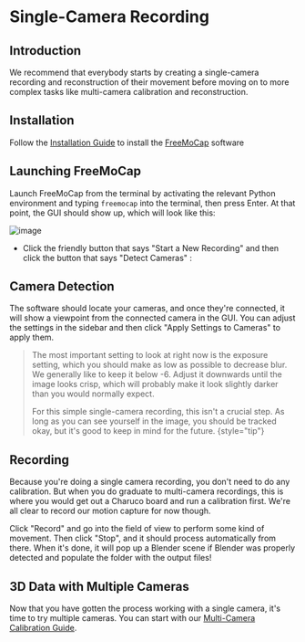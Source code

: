 # Single-Camera Recording

## Introduction
We recommend that everybody starts by creating a single-camera recording and reconstruction of their movement before moving on to more complex tasks like multi-camera calibration and reconstruction. 

## Installation 

Follow the [Installation Guide](installation.md) to install the [FreeMoCap](https://github.com/freemocap/freemocap) software

## Launching FreeMoCap
Launch FreeMoCap from the terminal by activating the relevant Python environment and typing `freemocap` into the terminal, then press Enter. At that point, the GUI should show up, which will look like this:

![image](https://user-images.githubusercontent.com/15314521/239695690-90ef7e7b-48f3-4f46-8d4a-5b5bcc3254b3.png)


- Click the friendly button that says "Start a New Recording" and then click the button that says "Detect Cameras" :


## Camera Detection
The software should locate your cameras, and once they're connected, it will show a viewpoint from the connected camera in the GUI. You can adjust the settings in the sidebar and then click "Apply Settings to Cameras" to apply them. 

>    The most important setting to look at right now is the exposure setting, which you should make as low as possible to decrease blur. We generally like to keep it below -6. Adjust it downwards until the image looks crisp, which will probably make it look slightly darker than you would normally expect. 
>    
>    For this simple single-camera recording, this isn't a crucial step. As long as you can see yourself in the image, you should be tracked okay, but it's good to keep in mind for the future.
> {style="tip"}

## Recording
Because you're doing a single camera recording, you don't need to do any calibration. But when you do graduate to multi-camera recordings, this is where you would get out a Charuco board and run a calibration first. We're all clear to record our motion capture for now though.

Click "Record" and go into the field of view to perform some kind of movement. Then click "Stop", and it should process automatically from there. When it's done, it will pop up a Blender scene if Blender was properly detected and populate the folder with the output files!

## 3D Data with Multiple Cameras
Now that you have gotten the process working with a single camera, it's time to try multiple cameras. You can start with our [Multi-Camera Calibration Guide](multi_camera_calibration.md).
